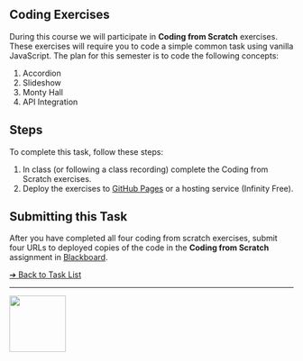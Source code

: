 <style>@import url("//readme.codeadam.ca/readme.css");</style>

## Coding Exercises

During this course we will participate in **Coding from Scratch** exercises. These exercises will require you to code a simple common task using vanilla JavaScript. The plan for this semester is to code the following concepts:

1. Accordion
2. Slideshow
3. Monty Hall
4. API Integration

## Steps

To complete this task, follow these steps:

1. In class (or following a class recording) complete the Coding from Scratch exercises.
2. Deploy the exercises to [GitHub Pages](https://pages.github.com/) or a hosting service (Infinity Free).

## Submitting this Task

After you have completed all four coding from scratch exercises, submit four URLs to deployed copies of the code in the **Coding from Scratch** assignment in [Blackboard](https://learn.humber.ca/).

[&#10132; Back to Task List](/)

---

<a href="https://brickmmo.com">
<img src="https://brickmmo.com/images/brickmmo-logo-horizontal.jpg" width="100">
</a>
